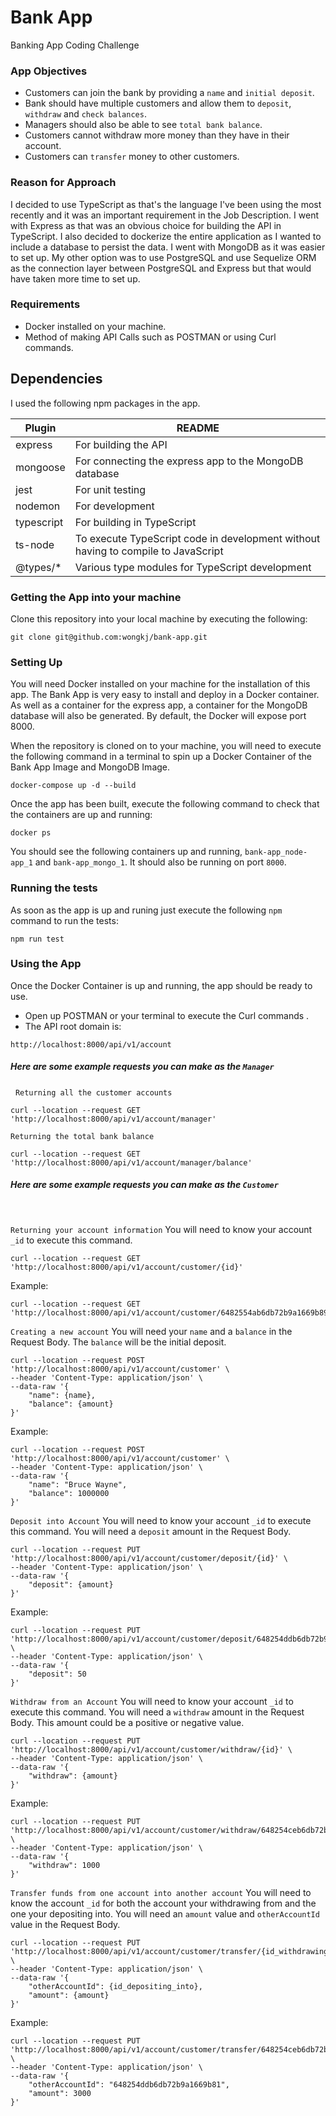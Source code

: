 # Bank App
Banking App Coding Challenge

### App Objectives
* Customers can join the bank by providing a `name` and `initial deposit`.
* Bank should have multiple customers and allow them to `deposit`,
`withdraw` and `check balances`.
* Managers should also be able to see `total bank balance`.
* Customers cannot withdraw more money than they have in their account.
* Customers can `transfer` money to other customers.

### Reason for Approach

I decided to use TypeScript as that's the language I've been using the most recently and it was an important requirement in the Job Description. I went with Express as that was an obvious choice for building the API in TypeScript. I also decided to dockerize the entire application as I wanted to include a database to persist the data. I went with MongoDB as it was easier to set up. My other option was to use PostgreSQL and use Sequelize ORM as the connection layer between PostgreSQL and Express but that would have taken more time to set up.  

### Requirements

- Docker installed on your machine.
- Method of making API Calls such as POSTMAN or using Curl commands.

## Dependencies

I used the following npm packages in the app.

| Plugin | README |
| ------ | ------ |
| express | For building the API |
| mongoose | For connecting the express app to the MongoDB database |
| jest | For unit testing |
| nodemon | For development |
| typescript | For building in TypeScript |
| ts-node | To execute TypeScript code in development without having to compile to JavaScript |
| @types/* | Various type modules for TypeScript development |

### Getting the App into your machine

Clone this repository into your local machine by executing the following:

```
git clone git@github.com:wongkj/bank-app.git
```

### Setting Up

You will need Docker installed on your machine for the installation of this app.
The Bank App is very easy to install and deploy in a Docker container. As well as a container for the express app, a container for the MongoDB database will also be generated.
By default, the Docker will expose port 8000.

When the repository is cloned on to your machine, you will need to execute the following command in a terminal to spin up a Docker Container of the Bank App Image and MongoDB Image.

```
docker-compose up -d --build
```

Once the app has been built, execute the following command to check that the containers are up and running:

```
docker ps
```

You should see the following containers up and running, `bank-app_node-app_1` and `bank-app_mongo_1`. It should also be running on port `8000`.

### Running the tests

As soon as the app is up and runing just execute the following `npm` command to run the tests:

```
npm run test
```

### Using the App

Once the Docker Container is up and running, the app should be ready to use. 
- Open up POSTMAN or your terminal to execute the Curl commands .
- The API root domain is:
```
http://localhost:8000/api/v1/account
```

##### Here are some example requests you can make as the `Manager`
&nbsp;
`Returning all the customer accounts`
```
curl --location --request GET 'http://localhost:8000/api/v1/account/manager'
```
`Returning the total bank balance`
```
curl --location --request GET 'http://localhost:8000/api/v1/account/manager/balance'
```

##### Here are some example requests you can make as the `Customer`
&nbsp;

`Returning your account information`
You will need to know your account `_id` to execute this command.

```
curl --location --request GET 'http://localhost:8000/api/v1/account/customer/{id}'
```
Example:
```
curl --location --request GET 'http://localhost:8000/api/v1/account/customer/6482554ab6db72b9a1669b89'
```
`Creating a new account`
You will need your `name` and a `balance` in the Request Body. The `balance` will be the initial deposit.

```
curl --location --request POST 'http://localhost:8000/api/v1/account/customer' \
--header 'Content-Type: application/json' \
--data-raw '{
    "name": {name},
    "balance": {amount}
}'
```
Example:
```
curl --location --request POST 'http://localhost:8000/api/v1/account/customer' \
--header 'Content-Type: application/json' \
--data-raw '{
    "name": "Bruce Wayne",
    "balance": 1000000
}'
```
`Deposit into Account`
You will need to know your account `_id` to execute this command.
You will need a `deposit` amount in the Request Body.

```
curl --location --request PUT 'http://localhost:8000/api/v1/account/customer/deposit/{id}' \
--header 'Content-Type: application/json' \
--data-raw '{
    "deposit": {amount}
}'
```
Example:
```
curl --location --request PUT 'http://localhost:8000/api/v1/account/customer/deposit/648254ddb6db72b9a1669b81' \
--header 'Content-Type: application/json' \
--data-raw '{
    "deposit": 50
}'
```
`Withdraw from an Account`
You will need to know your account `_id` to execute this command.
You will need a `withdraw` amount in the Request Body. This amount could be a positive or negative value.

```
curl --location --request PUT 'http://localhost:8000/api/v1/account/customer/withdraw/{id}' \
--header 'Content-Type: application/json' \
--data-raw '{
    "withdraw": {amount}
}'
```
Example:
```
curl --location --request PUT 'http://localhost:8000/api/v1/account/customer/withdraw/648254ceb6db72b9a1669b7f' \
--header 'Content-Type: application/json' \
--data-raw '{
    "withdraw": 1000
}'
```
`Transfer funds from one account into another account`
You will need to know the account `_id` for both the account your withdrawing from and the one your depositing into.
You will need an `amount` value and `otherAccountId` value in the Request Body.

```
curl --location --request PUT 'http://localhost:8000/api/v1/account/customer/transfer/{id_withdrawing_from}' \
--header 'Content-Type: application/json' \
--data-raw '{
    "otherAccountId": {id_depositing_into},
    "amount": {amount}
}'
```
Example:
```
curl --location --request PUT 'http://localhost:8000/api/v1/account/customer/transfer/648254ceb6db72b9a1669b7f' \
--header 'Content-Type: application/json' \
--data-raw '{
    "otherAccountId": "648254ddb6db72b9a1669b81",
    "amount": 3000
}'
```
